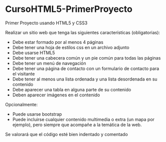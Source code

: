 # CursoHTML5-PrimerProyecto
Primer Proyecto usando HTML5 y CSS3

Realizar un sitio web que tenga las siguientes características (obligatorias):
- Debe estar formado por al menos 4 páginas
- Debe tener una hoja de estilos css en un archivo adjunto
- Debe usarse HTML5
- Debe tener una cabecera común y un pie común para todas las páginas
- Debe tener un menú de navegación
- Debe tener una página de contacto con un formulario de contacto para el visitante
- Debe tener al menos una lista ordenada y una lista desordenada en su contenido
- Debe aparecer una tabla en alguna parte de su contenido
- Deben aparecer imágenes en el contenido

Opcionalmente:
- Puede usarse bootstrap
- Puede incluirse cualquier contenido multimedia o extra (un mapa por ejemplo), pero siempre que acompañe a la temática de la web. 

Se valorará que el código esté bien indentado y comentado
